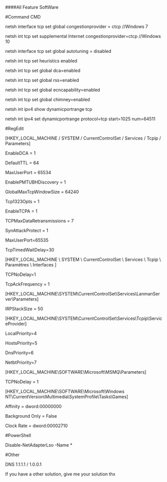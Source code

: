 ####All Feature SoftWare

#Command CMD

netsh interface tcp set global congestionprovider = ctcp //Windows 7 

netsh int tcp set supplemental Internet congestionprovider=ctcp //Windows 10

netsh interface tcp set global autotuning = disabled

netsh int tcp set heuristics enabled

netsh int tcp set global dca=enabled

netsh int tcp set global rss=enabled

netsh int tcp set global ecncapability=enabled

netsh int tcp set global chimney=enabled

netsh int ipv4 show dynamicportrange tcp

netsh int ipv4 set dynamicportrange protocol=tcp start=1025 num=64511 

#RegEdit

[HKEY_LOCAL_MACHINE / SYSTEM / CurrentControlSet / Services / Tcpip / Parameters]

EnableDCA = 1

DefaultTTL = 64

MaxUserPort = 65534

EnablePMTUBHDiscovery  =  1

GlobalMaxTcpWindowSize = 64240

Tcp1323Opts = 1

EnableTCPA = 1

TCPMaxDataRetransmissions = 7

SynAttackProtect = 1

MaxUserPort=65535

TcpTimedWaitDelay=30

[HKEY_LOCAL_MACHINE \ SYSTEM \ CurrentControlSet \ Services \ Tcpip \ Paramètres \ Interfaces ]

TCPNoDelay=1

TcpAckFrequency = 1

[HKEY_LOCAL_MACHINE\SYSTEM\CurrentControlSet\Services\LanmanServer\Parameters]

IRPStackSize = 50

[HKEY_LOCAL_MACHINE\SYSTEM\CurrentControlSet\Services\Tcpip\ServiceProvider]

LocalPriority=4 

HostsPriority=5

DnsPriority=6

NetbtPriority=7

[HKEY_LOCAL_MACHINE\SOFTWARE\Microsoft\MSMQ\Parameters]

TCPNoDelay = 1

[HKEY_LOCAL_MACHINE\SOFTWARE\Microsoft\Windows NT\CurrentVersion\Multimedia\SystemProfile\Tasks\Games]

Affinity = dword:00000000

Background Only = False

Clock Rate = dword:00002710

#PowerShell

Disable-NetAdapterLso -Name *

#Other

DNS 1.1.1.1 / 1.0.0.1


If you have a other solution, give me your solution thx
